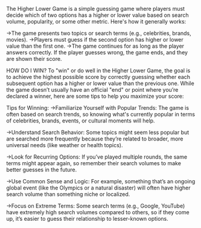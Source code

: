 The Higher Lower Game is a simple guessing game where players must decide which of two options has a higher or lower value based on search volume, popularity, or some other metric. Here's how it generally works:

->The game presents two topics or search terms (e.g., celebrities, brands, movies).
->Players must guess if the second option has higher or lower value than the first one.
->The game continues for as long as the player answers correctly. If the player guesses wrong, the game ends, and they are shown their score.

HOW DO I WIN?
To "win" or do well in the Higher Lower Game, the goal is to achieve the highest possible score by correctly guessing whether each subsequent option has a higher or lower value than the previous one. While the game 
doesn’t usually have an official "end" or point where you’re declared a winner, here are some tips to help you maximize your score:

Tips for Winning:
->Familiarize Yourself with Popular Trends: The game is often based on search trends, so knowing what's currently popular in terms of celebrities, brands, events, or cultural moments will help.

->Understand Search Behavior: Some topics might seem less popular but are searched more frequently because they’re related to broader, more universal needs (like weather or health topics).

->Look for Recurring Options: If you’ve played multiple rounds, the same terms might appear again, so remember their search volumes to make better guesses in the future.

->Use Common Sense and Logic: For example, something that’s an ongoing global event (like the Olympics or a natural disaster) will often have higher search volume than something niche or localized.

->Focus on Extreme Terms: Some search terms (e.g., Google, YouTube) have extremely high search volumes compared to others, so if they come up, it’s easier to guess their relationship to lesser-known options.
